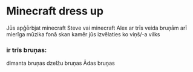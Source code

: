 # Minecraft dress up

Jūs apģērbjat minecraft Steve vai minecraft Alex ar trīs veida bruņām
arī mierīga mūzika fonā skan kamēr jūs izvēlaties ko viņš/-a vilks

### ir trīs bruņas:
dimanta bruņas
dzelžu bruņas
Ādas bruņas